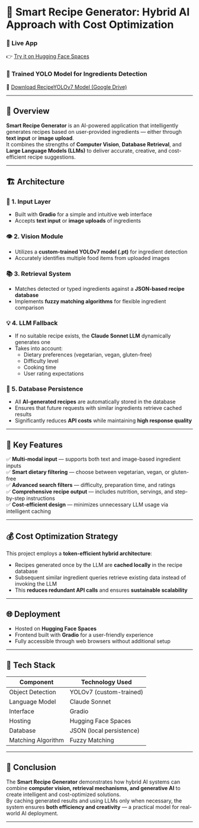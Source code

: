 # 🍳 Smart Recipe Generator: Hybrid AI Approach with Cost Optimization

### 🔗 Live App
👉 [Try it on Hugging Face Spaces](https://huggingface.co/spaces/Aaron-David-Don12/RECIPES)

### 🧠 Trained YOLO Model for Ingredients Detection
📁 [Download RecipeYOLOv7 Model (Google Drive)](https://drive.google.com/file/d/1s3_35hrIFEM_5glYB6HM6SMobfz9kQ40/view?usp=sharing)

---

## 🚀 Overview

**Smart Recipe Generator** is an AI-powered application that intelligently generates recipes based on user-provided ingredients — either through **text input** or **image upload**.  
It combines the strengths of **Computer Vision**, **Database Retrieval**, and **Large Language Models (LLMs)** to deliver accurate, creative, and cost-efficient recipe suggestions.

---

## 🏗️ Architecture

### 🧩 1. Input Layer
- Built with **Gradio** for a simple and intuitive web interface  
- Accepts **text input** or **image uploads** of ingredients  

### 👁️ 2. Vision Module
- Utilizes a **custom-trained YOLOv7 model (.pt)** for ingredient detection  
- Accurately identifies multiple food items from uploaded images  

### 📚 3. Retrieval System
- Matches detected or typed ingredients against a **JSON-based recipe database**  
- Implements **fuzzy matching algorithms** for flexible ingredient comparison  

### 💡 4. LLM Fallback
- If no suitable recipe exists, the **Claude Sonnet LLM** dynamically generates one  
- Takes into account:
  - Dietary preferences (vegetarian, vegan, gluten-free)
  - Difficulty level
  - Cooking time
  - User rating expectations  

### 💾 5. Database Persistence
- All **AI-generated recipes** are automatically stored in the database  
- Ensures that future requests with similar ingredients retrieve cached results  
- Significantly reduces **API costs** while maintaining **high response quality**

---

## 🌟 Key Features

✅ **Multi-modal input** — supports both text and image-based ingredient inputs  
✅ **Smart dietary filtering** — choose between vegetarian, vegan, or gluten-free  
✅ **Advanced search filters** — difficulty, preparation time, and ratings  
✅ **Comprehensive recipe output** — includes nutrition, servings, and step-by-step instructions  
✅ **Cost-efficient design** — minimizes unnecessary LLM usage via intelligent caching  

---

## 💰 Cost Optimization Strategy

This project employs a **token-efficient hybrid architecture**:
- Recipes generated once by the LLM are **cached locally** in the recipe database  
- Subsequent similar ingredient queries retrieve existing data instead of invoking the LLM  
- This **reduces redundant API calls** and ensures **sustainable scalability**  

---

## 🌐 Deployment

- Hosted on **Hugging Face Spaces**
- Frontend built with **Gradio** for a user-friendly experience  
- Fully accessible through web browsers without additional setup  

---

## 🧩 Tech Stack

| Component | Technology Used |
|------------|------------------|
| Object Detection | YOLOv7 (custom-trained) |
| Language Model | Claude Sonnet |
| Interface | Gradio |
| Hosting | Hugging Face Spaces |
| Database | JSON (local persistence) |
| Matching Algorithm | Fuzzy Matching |

---

## 🏁 Conclusion

The **Smart Recipe Generator** demonstrates how hybrid AI systems can combine **computer vision, retrieval mechanisms, and generative AI** to create intelligent and cost-optimized solutions.  
By caching generated results and using LLMs only when necessary, the system ensures **both efficiency and creativity** — a practical model for real-world AI deployment.

---
